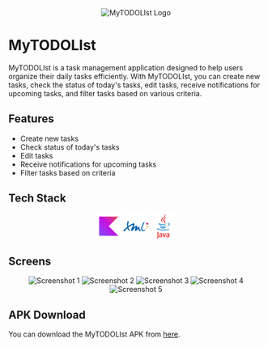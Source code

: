 <div align="center">
    <img src="https://github.com/BikiLearner/MyTodoList/assets/97147323/98b8a8f5-300f-4e5a-94c4-da9dfb5bd39c" width="100" alt="MyTODOLIst Logo">
</div>

# MyTODOLIst

MyTODOLIst is a task management application designed to help users organize their daily tasks efficiently. With MyTODOLIst, you can create new tasks, check the status of today's tasks, edit tasks, receive notifications for upcoming tasks, and filter tasks based on various criteria.

## Features
- Create new tasks
- Check status of today's tasks
- Edit tasks
- Receive notifications for upcoming tasks
- Filter tasks based on criteria

## Tech Stack

<div align="center">
    <img src="https://github.com/devicons/devicon/blob/master/icons/kotlin/kotlin-original.svg" width="50" alt="Kotlin">
    <img src="https://github.com/devicons/devicon/blob/master/icons/xml/xml-original.svg" width="50" alt="XML">
    <img src="https://github.com/devicons/devicon/blob/master/icons/java/java-original-wordmark.svg" width="50" alt="Java">
</div>

## Screens

<div align="center">
    <img src="https://github.com/BikiLearner/MyTodoList/assets/97147323/8189286f-dc9a-4cc1-8114-e6f1cf89ce24" width="200" alt="Screenshot 1">
    <img src="https://github.com/BikiLearner/MyTodoList/assets/97147323/2733918d-07a1-46e0-8147-131b97173b9b" width="200" alt="Screenshot 2">
    <img src="https://github.com/BikiLearner/MyTodoList/assets/97147323/c87def49-a003-4015-a899-90e8167f14d0" width="200" alt="Screenshot 3">
    <img src="https://github.com/BikiLearner/MyTodoList/assets/97147323/6b745143-1d26-4e78-84b7-928e541bf7ad" width="200" alt="Screenshot 4">
    <img src="https://github.com/BikiLearner/MyTodoList/assets/97147323/38c00512-2121-4b57-b3a9-1bd93a6acd9e" width="200" alt="Screenshot 5">
</div>

## APK Download
You can download the MyTODOLIst APK from [here](https://github.com/BikiLearner/MyTodoList/releases/download/todoapp/MyTODOList.apk).
